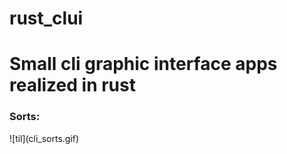 # rust_clui
<h1> Small cli graphic interface apps realized in rust </h1>

<h3>Sorts:</h3>
![til](cli_sorts.gif)
